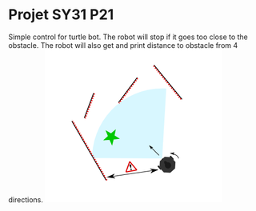 # Projet SY31 P21
Simple control for turtle bot. 
The robot will stop if it goes too close to the obstacle. The robot will also get and print distance to obstacle from 4 directions.
<space>
 </n>
![alt text](image.png)
